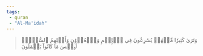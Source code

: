 ```yaml
---
tags: 
 - quran 
 - "Al-Ma'idah"
---
```


> وَتَرَىٰ كَثِيرٗا مِّنۡهُمۡ يُسَٰرِعُونَ فِي ٱلۡإِثۡمِ وَٱلۡعُدۡوَٰنِ وَأَكۡلِهِمُ ٱلسُّحۡتَۚ لَبِئۡسَ مَا كَانُواْ يَعۡمَلُونَ

